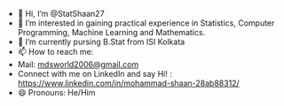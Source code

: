 - 👋 Hi, I’m @StatShaan27
- 👀 I’m interested in gaining practical experience in Statistics, Computer Programming, Machine Learning and Mathematics.
- 🌱 I’m currently pursing B.Stat from ISI Kolkata
- 📫 How to reach me:
- Mail: mdsworld2006@gmail.com
- Connect with me on LinkedIn and say Hi! : https://www.linkedin.com/in/mohammad-shaan-28ab88312/
- 😄 Pronouns: He/Him


<!---
StatShaan27/StatShaan27 is a ✨ special ✨ repository because its `README.md` (this file) appears on your GitHub profile.
You can click the Preview link to take a look at your changes.
--->
